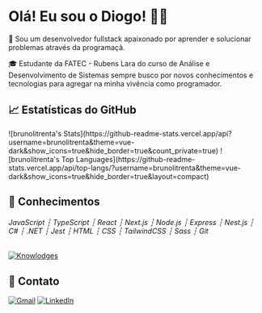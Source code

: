 # Olá! Eu sou o Diogo! 👋✨

🚀 Sou um desenvolvedor fullstack apaixonado por aprender e solucionar problemas através da programaçã.

🎓 Estudante da FATEC - Rubens Lara do curso de Análise e Desenvolvimento de Sistemas sempre busco por novos conhecimentos e tecnologias para agregar na minha vivência como programador.

## :chart_with_upwards_trend: Estatísticas do GitHub
<div>
  ![brunolitrenta's Stats](https://github-readme-stats.vercel.app/api?username=brunolitrenta&theme=vue-dark&show_icons=true&hide_border=true&count_private=true)
  ![brunolitrenta's Top Languages](https://github-readme-stats.vercel.app/api/top-langs/?username=brunolitrenta&theme=vue-dark&show_icons=true&hide_border=true&layout=compact)
</div>

## :mechanical_arm: Conhecimentos
###### JavaScript ┆ TypeScript ┆ React ┆ Next.js ┆ Node.js ┆ Express ┆ Nest.js ┆ C# ┆ .NET ┆ Jest ┆ HTML ┆ CSS ┆ TailwindCSS ┆ Sass ┆ Git

[![Knowlodges](https://skillicons.dev/icons?i=js,ts,react,next,nodejs,express,nestjs,cs,dotnet,jest,html,css,tailwindcss,sass,git&theme=dark)](https://skillicons.dev)


## :speech_balloon: Contato
[![Gmail](https://img.shields.io/badge/Gmail-D14836?style=for-the-badge&logo=gmail&logoColor=white)](mailto:brunolitrentadev@gmail.com)
[![LinkedIn](https://img.shields.io/badge/linkedin-%230077B5.svg?style=for-the-badge&logo=linkedin&logoColor=white)](https://www.linkedin.com/in/brunolitrenta/)
